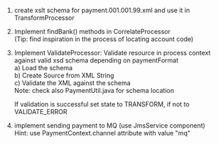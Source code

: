 
1. create xslt schema for payment.001.001.99.xml and
    use it in TransformProcessor
 
2. Implement findBank() methods in CorrelateProcessor<br> 
    (Tip: find inspiration in the process of locating account code)

3. Implement ValidateProcessor:
    Validate resource in process context against valid xsd schema depending on paymentFormat<br>
    a) Load the schema<br>
    b) Create Source from XML String<br>
    c) Validate the XML against the schema<br>
    Note: check also PaymentUtil.java for schema location

    If validation is successful set state to TRANSFORM, if not to VALIDATE_ERROR
    
4. implement sending payment to MQ (use JmsService component)<br>
   Hint: use PaymentContext.channel attribute with value "mq"
